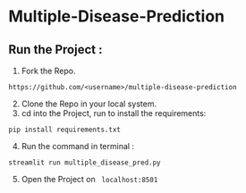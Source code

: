 # Multiple-Disease-Prediction
## Run the Project : 
1. Fork the Repo.
```
https://github.com/<username>/multiple-disease-prediction
```
2. Clone the Repo in your local system.
3. cd into the Project, run to install the requirements: 
```
pip install requirements.txt
```
4. Run the command in terminal :
```
streamlit run multiple_disease_pred.py
```
5. Open the Project on  ``` localhost:8501```
